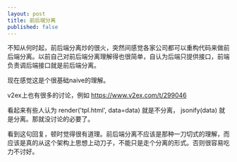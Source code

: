 ```yaml
---
layout: post
title: 前后端分离
published: false
---
```


不知从何时起，前后端分离炒的很火，突然间感觉各家公司都可以重构代码来做前后端分离。以前自己对前后端分离理解得也很简单，自认为后端只提供接口，前端负责调后端接口就是前后端分离。

现在感觉这是个很基础naive的理解。

v2ex上也有很多的讨论，例如 https://www.v2ex.com/t/299046

看起来有些人认为 render('tpl.html', data=data) 就是不分离， jsonify(data) 就是分离。那就没讨论的必要了。

看到这句回复，顿时觉得很有道理。前后端分离不应该是那种一刀切式的理解，而应该是真的从这个架构上思想上动刀子，不能只是走个分离的形式。否则很容易吃力不讨好。
